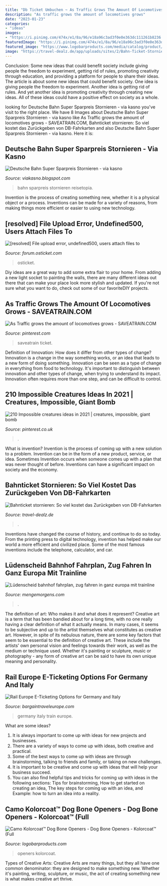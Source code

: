 ```yaml
---
title: "Db Ticket Umbuchen ~ As Traffic Grows The Amount Of Locomotives Grows"
description: "As traffic grows the amount of locomotives grows"
date: "2023-01-23"
categories:
- "ideas"
images:
- "https://i.pinimg.com/474x/e1/8a/96/e18a96c3ad3f0e0e363dc111261b8236.jpg"
featuredImage: "https://i.pinimg.com/474x/e1/8a/96/e18a96c3ad3f0e0e363dc111261b8236.jpg"
featured_image: "https://www.logobarproducts.com/media/catalog/product/cache/4/image/500x500/9df78eab33525d08d6e5fb8d27136e95/d/b/db-_0000s_0014_digicamo_2.png"
image: "https://travel-dealz.de/app/uploads/sites/2/Bahn-Ticket-Stornieren-Meine-Bahn.png"
---
```



Conclusion: Some new ideas that could benefit society include giving people the freedom to experiment, getting rid of rules, promoting creativity through education, and providing a platform for people to share their ideas.
The article is about some new ideas that could benefit society. One idea is giving people the freedom to experiment. Another idea is getting rid of rules. And yet another idea is promoting creativity through creating new ideas. All of these ideas could have a positive effect on society as a whole.

	

		
looking for Deutsche Bahn Super Sparpreis Stornieren - via kasno you've visit to the right place. We have 8 Images about Deutsche Bahn Super Sparpreis Stornieren - via kasno like As Traffic grows the amount of locomotives grows - SAVEATRAIN.COM, Bahnticket stornieren: So viel kostet das Zurückgeben von DB-Fahrkarten and also Deutsche Bahn Super Sparpreis Stornieren - via kasno. Here it is:
		
    
## Deutsche Bahn Super Sparpreis Stornieren - Via Kasno

<img loading=lazy src="https://reisetopia.de/wp-content/uploads/2021/02/image-17-1024x831.png" onerror="this.onerror=null;this.src='https://tse4.mm.bing.net/th?id=OIP.SNEDAjAU5SFB0iYtawgflQHaGA&amp;pid=15.1';" alt="Deutsche Bahn Super Sparpreis Stornieren - via kasno">

_Source: viakasno.blogspot.com_

>bahn sparpreis stornieren reisetopia. 

	

Invention is the process of creating something new, whether it is a physical object or a process. Inventions can be made for a variety of reasons, from making things more efficient or easier to using new technology. 

    
## [resolved] File Upload Error, Undefined500, Users Attach Files To

<img loading=lazy src="https://forum.osticket.com/assets/files/2019-10-30/1572445532-376425-image.png" onerror="this.onerror=null;this.src='https://tse2.mm.bing.net/th?id=OIP.PHjrMHXmBeANCOQ0_dozdwHaJn&amp;pid=15.1';" alt="[resolved] File upload error, undefined500, users attach files to">

_Source: forum.osticket.com_

>osticket. 

	

Diy ideas are a great way to add some extra flair to your home. From adding a new light socket to painting the walls, there are many different ideas out there that can make your place look more stylish and updated. If you're not sure what you want to do, check out some of our favoriteDIY projects.

    
## As Traffic Grows The Amount Of Locomotives Grows - SAVEATRAIN.COM

<img loading=lazy src="https://i.pinimg.com/originals/48/b7/27/48b7279e983d9eef3668c371b15cefbc.jpg" onerror="this.onerror=null;this.src='https://tse3.mm.bing.net/th?id=OIP.5uhCgUU8oD2pExLNLFxRigHaE7&amp;pid=15.1';" alt="As Traffic grows the amount of locomotives grows - SAVEATRAIN.COM">

_Source: pinterest.com_

>saveatrain ticket. 

	

Definition of Innovation: How does it differ from other types of change?
Innovation is a change in the way something works, or an idea that leads to a new form of doing something. Innovation can be seen as a type of change in everything from food to technology. It's important to distinguish between innovation and other types of change, when trying to understand its impact. Innovation often requires more than one step, and can be difficult to control.

    
## 210 Impossible Creatures Ideas In 2021 | Creatures, Impossible, Giant Bomb

<img loading=lazy src="https://i.pinimg.com/474x/e1/8a/96/e18a96c3ad3f0e0e363dc111261b8236.jpg" onerror="this.onerror=null;this.src='https://tse3.mm.bing.net/th?id=OIP.7eaWxOkitDjaHwdzSOCAtQAAAA&amp;pid=15.1';" alt="210 Impossible creatures ideas in 2021 | creatures, impossible, giant bomb">

_Source: pinterest.co.uk_

>. 

	

What is invention?
Invention is the process of coming up with a new solution to a problem. Invention can be in the form of a new product, service, or idea. Sometimes Invention occurs when someone comes up with a plan that was never thought of before. Inventions can have a significant impact on society and the economy.

    
## Bahnticket Stornieren: So Viel Kostet Das Zurückgeben Von DB-Fahrkarten

<img loading=lazy src="https://travel-dealz.de/app/uploads/sites/2/Bahn-Ticket-Stornieren-Meine-Bahn.png" onerror="this.onerror=null;this.src='https://tse1.mm.bing.net/th?id=OIP.NkN01FfkYq2tmhLfdWkcPAHaFx&amp;pid=15.1';" alt="Bahnticket stornieren: So viel kostet das Zurückgeben von DB-Fahrkarten">

_Source: travel-dealz.de_

>. 

	

Inventions have changed the course of history, and continue to do so today. From the printing press to digital technology, invention has helped make our world a more efficient and civilized place. Some of the most famous inventions include the telephone, calculator, and car.

    
## Lüdenscheid Bahnhof Fahrplan, Zug Fahren In Ganz Europa Mit Trainline

<img loading=lazy src="https://mengemorgens.com/bno/skybYWlVJ3adPZY63yFsLQHaFj.jpg" onerror="this.onerror=null;this.src='https://tse3.mm.bing.net/th?id=OIP.NSqWBFu7NrAIUO6RgnVg0gAAAA&amp;pid=15.1';" alt="Lüdenscheid bahnhof fahrplan, zug fahren in ganz europa mit trainline">

_Source: mengemorgens.com_

>. 

	

The definition of art: Who makes it and what does it represent?
Creative art is a term that has been bandied about for a long time, with no one really having a clear definition of what it actually means. In many cases, it seems to be subjective and up to the artist themselves what constitutes as creative art. However, in spite of its nebulous nature, there are some key factors that seem to be essential to the definition of creative art. These include the artists' own personal vision and feelings towards their work, as well as the medium or technique used. Whether it's painting or sculpture, music or photography - any form of creative art can be said to have its own unique meaning and personality.

    
## Rail Europe E-Ticketing Options For Germany And Italy

<img loading=lazy src="http://www.bargaintraveleurope.com/14/images/train_platform_db.jpg" onerror="this.onerror=null;this.src='https://tse4.mm.bing.net/th?id=OIP.zJrvWFirKu_3eXMcoet0NgAAAA&amp;pid=15.1';" alt="Rail Europe E-Ticketing Options for Germany and Italy">

_Source: bargaintraveleurope.com_

>germany italy train europe. 

	

What are some ideas?
1. It is always important to come up with ideas for new projects and businesses. 
2. There are a variety of ways to come up with ideas, both creative and practical. 
3. Some of the best ways to come up with ideas are through brainstorming, talking to friends and family, or taking on new challenges. 
4. It is important to be creative and come up with ideas that will help your business succeed. 
5. You can also find helpful tips and tricks for coming up with ideas in the following sections: Tips for brainstorming, How to get started on creating an idea, The key steps for coming up with an idea, and Example: how to turn an idea into a reality.

    
## Camo Kolorcoat™ Dog Bone Openers - Dog Bone Openers - Kolorcoat™ (Full

<img loading=lazy src="https://www.logobarproducts.com/media/catalog/product/cache/4/image/500x500/9df78eab33525d08d6e5fb8d27136e95/d/b/db-_0000s_0014_digicamo_2.png" onerror="this.onerror=null;this.src='https://tse1.mm.bing.net/th?id=OIP.8QDrW3GWFx68HR9j7ag9-gHaHa&amp;pid=15.1';" alt="Camo Kolorcoat™ Dog Bone Openers - Dog Bone Openers - Kolorcoat™ (Full">

_Source: logobarproducts.com_

>openers kolorcoat. 

	

Types of Creative Arts:
Creative Arts are many things, but they all have one common denominator: they are designed to make something new. Whether it's painting, writing, sculpture, or music, the act of creating something new is what makes creative art thrive.

